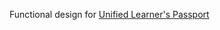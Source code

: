 Functional design for [Unified Learner's Passport](https://docs.google.com/document/d/1EGiOChW7M5TtPvzNatVXe1Q3QWGMK52P8v8U7G1VnO4/edit#)
